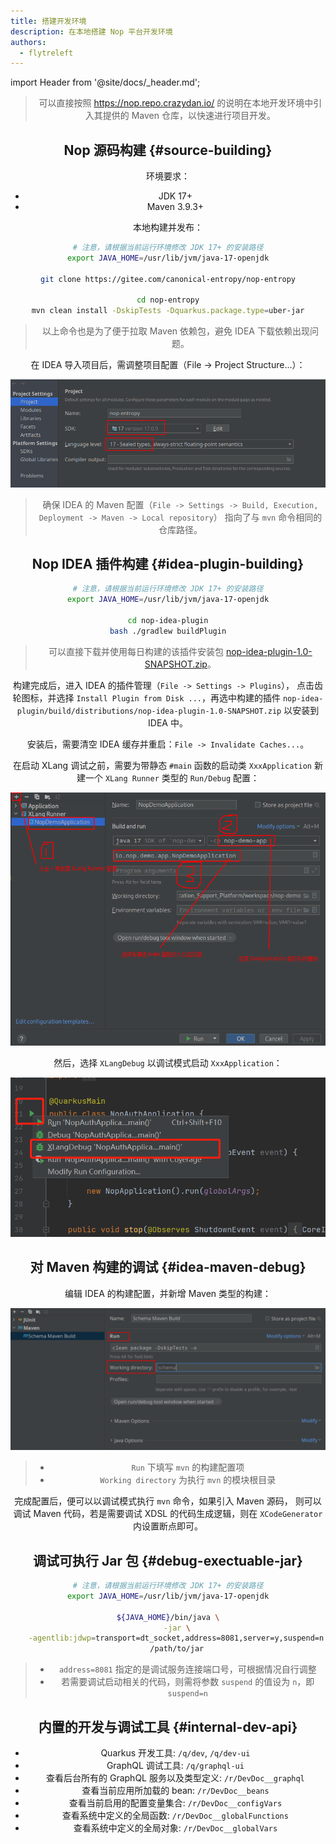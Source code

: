 ```yaml
---
title: 搭建开发环境
description: 在本地搭建 Nop 平台开发环境
authors:
  - flytreleft
---
```


import Header from '@site/docs/\_header.md';

<Header />

> 可以直接按照 https://nop.repo.crazydan.io/
> 的说明在本地开发环境中引入其提供的 Maven 仓库，以快速进行项目开发。

## Nop 源码构建 {#source-building}

环境要求：

- JDK 17+
- Maven 3.9.3+

本地构建并发布：

```bash
# 注意，请根据当前运行环境修改 JDK 17+ 的安装路径
export JAVA_HOME=/usr/lib/jvm/java-17-openjdk

git clone https://gitee.com/canonical-entropy/nop-entropy

cd nop-entropy
mvn clean install -DskipTests -Dquarkus.package.type=uber-jar
```

> 以上命令也是为了便于拉取 Maven 依赖包，避免 IDEA 下载依赖出现问题。

在 IDEA 导入项目后，需调整项目配置（File -> Project Structure...）：

![](./img/idea-project-settings.png)

> 确保 IDEA 的 Maven 配置（`File -> Settings -> Build, Execution, Deployment -> Maven -> Local repository`）
> 指向了与 `mvn` 命令相同的仓库路径。

## Nop IDEA 插件构建 {#idea-plugin-building}

```bash
# 注意，请根据当前运行环境修改 JDK 17+ 的安装路径
export JAVA_HOME=/usr/lib/jvm/java-17-openjdk

cd nop-idea-plugin
bash ./gradlew buildPlugin
```

> 可以直接下载并使用每日构建的该插件安装包
> [nop-idea-plugin-1.0-SNAPSHOT.zip](https://nop.repo.crazydan.io/nop-idea-plugin-1.0-SNAPSHOT.zip)。

构建完成后，进入 IDEA 的插件管理（`File -> Settings -> Plugins`），
点击齿轮图标，并选择 `Install Plugin from Disk ...`，再选中构建的插件
`nop-idea-plugin/build/distributions/nop-idea-plugin-1.0-SNAPSHOT.zip`
以安装到 IDEA 中。

安装后，需要清空 IDEA 缓存并重启：`File -> Invalidate Caches...`。

在启动 XLang 调试之前，需要为带静态 `#main` 函数的启动类 `XxxApplication`
新建一个 `XLang Runner` 类型的 `Run/Debug` 配置：

![](./img/idea-xlang-debug-create-xlang-runner.png)

然后，选择 `XLangDebug` 以调试模式启动 `XxxApplication`：

![](./img/idea-xlang-debug.png)

## 对 Maven 构建的调试 {#idea-maven-debug}

编辑 IDEA 的构建配置，并新增 Maven 类型的构建：

![](./img/idea-debug-maven.png)

> - `Run` 下填写 `mvn` 的构建配置项
> - `Working directory` 为执行 `mvn` 的模块根目录

完成配置后，便可以以调试模式执行 `mvn` 命令，如果引入 Maven 源码，
则可以调试 Maven 代码，若是需要调试 XDSL 的代码生成逻辑，则在
`XCodeGenerator` 内设置断点即可。

## 调试可执行 Jar 包 {#debug-exectuable-jar}

```bash
# 注意，请根据当前运行环境修改 JDK 17+ 的安装路径
export JAVA_HOME=/usr/lib/jvm/java-17-openjdk

${JAVA_HOME}/bin/java \
    -jar \
    -agentlib:jdwp=transport=dt_socket,address=8081,server=y,suspend=n \
    /path/to/jar
```

> - `address=8081` 指定的是调试服务连接端口号，可根据情况自行调整
> - 若需要调试启动相关的代码，则需将参数 `suspend` 的值设为 `n`，即 `suspend=n`

## 内置的开发与调试工具 {#internal-dev-api}

- Quarkus 开发工具: `/q/dev`, `/q/dev-ui`
- GraphQL 调试工具: `/q/graphql-ui`
- 查看后台所有的 GraphQL 服务以及类型定义: `/r/DevDoc__graphql`
- 查看当前应用所加载的 bean: `/r/DevDoc__beans`
- 查看当前启用的配置变量集合: `/r/DevDoc__configVars`
- 查看系统中定义的全局函数: `/r/DevDoc__globalFunctions`
- 查看系统中定义的全局对象: `/r/DevDoc__globalVars`
